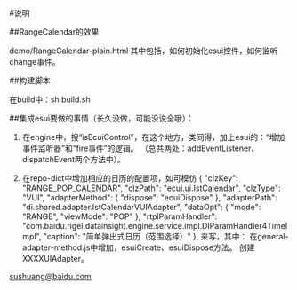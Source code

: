 
#说明

##RangeCalendar的效果

demo/RangeCalendar-plain.html
其中包括，如何初始化esui控件，如何监听change事件。

##构建脚本

在build中：sh build.sh

##集成esui要做的事情（长久没做，可能没说全哦）：

1. 在engine中，搜“isEcuiControl”，在这个地方，类同得，加上esui的：“增加事件监听器”和“fire事件”的逻辑。
    （总共两处：addEventListener、dispatchEvent两个方法中）。

2. 在repo-dict中增加相应的日历的配置项，如可模仿
    {
        "clzKey": "RANGE_POP_CALENDAR",
        "clzPath": "ecui.ui.IstCalendar",
        "clzType": "VUI",
        "adapterMethod": { "dispose": "ecuiDispose" },
        "adapterPath": "di.shared.adapter.IstCalendarVUIAdapter",
        "dataOpt": {
            "mode": "RANGE",
            "viewMode": "POP"
        },
        "rtplParamHandler": "com.baidu.rigel.datainsight.engine.service.impl.DIParamHandler4TimeImpl",
        "caption": "简单弹出式日历（范围选择）"
    },
    来写，其中：
    在general-adapter-method.js中增加，esuiCreate、esuiDispose方法。
    创建XXXXUIAdapter。



sushuang@baidu.com